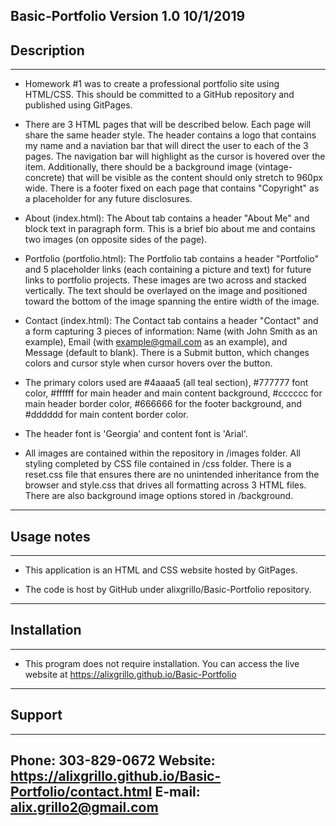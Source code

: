 ## Basic-Portfolio Version 1.0 10/1/2019

## Description
------------------------------------------------
- Homework #1 was to create a professional portfolio site using
HTML/CSS. This should be committed to a GitHub repository and published
using GitPages.

- There are 3 HTML pages that will be described below. Each page
will share the same header style. The header contains a logo that contains
my name and a naviation bar that will direct the user to each of the 
3 pages. The navigation bar will highlight as the cursor is hovered over
the item. Additionally, there should be a background image (vintage-concrete)
that will be visible as the content should only stretch to 960px wide. There
is a footer fixed on each page that contains "Copyright" as a placeholder for 
any future disclosures.

- About (index.html): The About tab contains a header "About Me"
and block text in paragraph form. This is a brief bio about me and contains
two images (on opposite sides of the page).

- Portfolio (portfolio.html): The Portfolio tab contains a header "Portfolio"
and 5 placeholder links (each containing a picture and text) for future links
to portfolio projects. These images are two across and stacked vertically. The
text should be overlayed on the image and positioned toward the bottom of the 
image spanning the entire width of the image.

- Contact (index.html): The Contact tab contains a header "Contact"
and a form capturing 3 pieces of information: Name (with John Smith as an 
example), Email (with example@gmail.com as an example), and Message (default to 
blank). There is a Submit button, which changes colors and cursor style when 
cursor hovers over the button.

- The primary colors used are #4aaaa5 (all teal section), #777777 font color,
#ffffff for main header and main content background, #cccccc for main header 
border color, #666666 for the footer background, and #dddddd for main content
border color.

- The header font is 'Georgia' and content font is 'Arial'.

- All images are contained within the repository in /images folder. All styling
completed by CSS file contained in /css folder. There is a reset.css file that
ensures there are no unintended inheritance from the browser and style.css that
drives all formatting across 3 HTML files. There are also background image options
stored in /background.
------------------------------------------------

## Usage notes
------------------------------------------------
- This application is an HTML and CSS website hosted
by GitPages. 

- The code is host by GitHub under alixgrillo/Basic-Portfolio
repository.
------------------------------------------------

## Installation
------------------------------------------------
- This program does not require installation. 
You can access the live website at 
https://alixgrillo.github.io/Basic-Portfolio
------------------------------------------------

## Support
------------------------------------------------
Phone: 303-829-0672
Website: https://alixgrillo.github.io/Basic-Portfolio/contact.html
E-mail: alix.grillo2@gmail.com
------------------------------------------------
